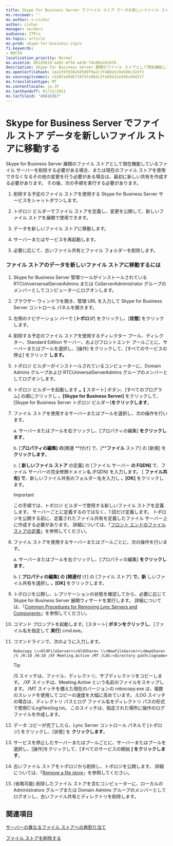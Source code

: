 ```yaml
---
title: Skype for Business Server でファイル ストア データを新しいファイル ストアに移動する
ms.reviewer: ''
ms.author: v-cichur
author: cichur
manager: serdars
audience: ITPro
ms.topic: article
ms.prod: skype-for-business-itpro
f1.keywords:
- NOCSH
localization_priority: Normal
ms.assetid: 8d1d5819-add2-4f5d-a436-74c00a281df0
description: Skype for Business Server 展開のファイル ストアとして現在機能しているファイル サーバーを削除する必要がある場合、または現在のファイル ストアを使用できなくなるその他の変更を行う必要がある場合は、最初に新しい共有を作成する必要があります。 その後、次の手順を実行する必要があります。
ms.openlocfilehash: 1ea1f6f038a5d589f9a2c3f480a5c9e589c324f3
ms.sourcegitcommit: c528fad9db719f3fa96dc3fa99332a349cd9d317
ms.translationtype: MT
ms.contentlocale: ja-JP
ms.lasthandoff: 01/12/2021
ms.locfileid: "49816367"
---
```

# <a name="move-file-store-data-to-a-new-file-store-in-skype-for-business-server"></a>Skype for Business Server でファイル ストア データを新しいファイル ストアに移動する

Skype for Business Server 展開のファイル ストアとして現在機能しているファイル サーバーを削除する必要がある場合、または現在のファイル ストアを使用できなくなるその他の変更を行う必要がある場合は、最初に新しい共有を作成する必要があります。 その後、次の手順を実行する必要があります。

1. 削除する予定のファイル ストアを使用する Skype for Business Server サービスをシャットダウンします。

2. トポロジ ビルダーでファイル ストアを定義し、変更を公開して、新しいファイル ストアを展開で使用できます。

3. データを新しいファイル ストアに移動します。

4. サーバーまたはサービスを再起動します。

5. 必要に応じて、古いファイル共有とファイル フォルダーを削除します。

### <a name="to-move-file-store-data-from-one-file-store-to-a-new-file-store"></a>ファイル ストアのデータを新しいファイル ストアに移動するには

1. Skype for Business Server 管理ツールがインストールされている RTCUniversersalServerAdmins または CsServerAdministrator グループのメンバーとしてコンピューターにログオンします。

2. ブラウザー ウィンドウを開き、管理 URL を入力して Skype for Business Server コントロール パネルを開きます。

3. 左側のナビゲーション バーで [**トポロジ**] をクリックし、[**状態**] をクリックします。

4. 削除する予定のファイル ストアを使用するディレクター プール、ディレクター、Standard Edition サーバー、およびフロントエンド プールごとに、サーバーまたはプールを選択し、[操作] をクリックして、[すべてのサービスの停止] をクリック **します。**

5. トポロジ ビルダーがインストールされているコンピューターに、Domain Admins グループおよび RTCUniversalServerAdmins グループのメンバーとしてログオンします。

6. トポロジ ビルダーを起動します **。[** スタート] ボタン、[すべてのプログラム] の順にクリックし **、[Skype for Business Server]** をクリックして、[Skype for Business Server トポロジ ビルダー]**をクリックします**。

7. ファイル ストアを使用するサーバーまたはプールを選択し、次の操作を行います。

   a.  サーバーまたはプールを右クリックし、[プロパティの編集] **をクリックします**。

   b. [**プロパティの編集] の**[関連 **付け] で、[****ファイル** ストア] の [新規] を **クリックします**。

   c. [ **新しいファイル ストア** の定義] の [ファイル サーバー **の FQDN]** で、ファイル サーバーの完全修飾ドメイン名 (FQDN) を入力します。 [ **ファイル共有] で**、新しいファイル共有のフォルダー名を入力し **、[OK]** をクリックします。

     > [!IMPORTANT]
     > この手順では、トポロジ ビルダーで使用する新しいファイル ストアを定義します。 サーバーごとに定義するのではなく、1 回だけ定義します。 トポロジを公開する前に、定義されたファイル共有を定義したファイル サーバー上に作成する必要があります。 詳細については、「[フロント エンドのファイル ストアの定義](https://technet.microsoft.com/library/90994400-c4e5-4509-af41-121ac716fbca.aspx)」を参照してください。

8. ファイル ストアを使用するサーバーまたはプールごとに、次の操作を行います。

   a.  サーバーまたはプールを右クリックし、[プロパティの編集] **をクリックします**。

   b. [ **プロパティの編集] の** **[関連付** け] の [ファイル ストア] **で、新** しいファイル共有を選択し **、[OK]** をクリックします。

9. トポロジを公開し、レプリケーションの状態を確認してから、必要に応じて Skype for Business Server 展開ウィザードを実行します。 詳細については、「[Common Procedures for Removing Lync Servers and Components](https://technet.microsoft.com/library/5438ce1e-57fa-4031-8bdb-3af6581d901b.aspx)」を参照してください。

10. コマンド プロンプトを起動します。[スタート] **ボタンをクリックし**、[ファイル名を指定して **実行**] cmd.exe。

11. コマンドラインで、次のように入力します。

    ```console
    Robocopy \\<OldFileServer>\<OldShare> \\<NewFileServer>\<NewShare> /S /R:10 /W:10 /XF Meeting.Active /MT /LOG:<directory path\logname>
    ```

    > [!TIP]
    > /S スイッチは、ファイル、ディレクトリ、サブディレクトリをコピーします。 /XF スイッチは、Meeting.Active という名前のファイルをスキップします。 /MT スイッチを備えた現在のバージョンの robocopy.exe は、複数のスレッドを使用してコピーの速度を大幅に高めています。 /LOG スイッチの場合は、ディレクトリ パスとログ ファイル名をディレクトリ パスの形式で使用C:\Logfiles\log.txt。 このスイッチは、指定された場所に操作のログ ファイルを作成します。

12. データ コピーが完了したら、Lync Server コントロール パネルで [トポロジ] をクリックし、[状態] を **クリックします**。

13. サービスを停止したサーバーまたはプールごとに、サーバーまたはプールを選択し、[操作]をクリックして、[すべてのサービスの開始 **] をクリックします**。

14. 古いファイル ストアをトポロジから削除し、トポロジを公開します。 詳細については、「[Remove a file store](https://technet.microsoft.com/library/1ba7eb15-5c87-4357-b4d8-f59409ac7f71.aspx)」を参照してください。

15. (省略可能) 削除したファイル ストアを含むコンピューターに、ローカルの Administrators グループまたは Domain Admins グループのメンバーとしてログオンし、古いファイル共有とディレクトリを削除します。

## <a name="see-also"></a>関連項目

[サーバーの異なるファイル ストアへの再割り当て](https://technet.microsoft.com/library/18509cce-a4d2-4537-a822-f99de6d7598e.aspx)

[ファイル ストアを削除する](https://technet.microsoft.com/library/1ba7eb15-5c87-4357-b4d8-f59409ac7f71.aspx)
